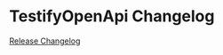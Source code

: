 # TestifyOpenApi Changelog

[Release Changelog](https://github.com/spryker/testify-openapi/releases)
